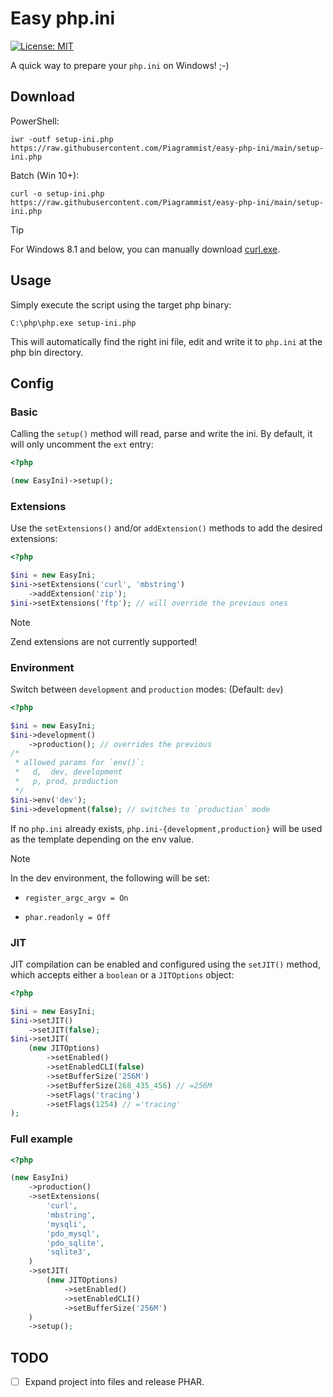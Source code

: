 # Easy php.ini

[![License: MIT](https://img.shields.io/badge/License-MIT-yellow.svg)](https://opensource.org/licenses/MIT)

A quick way to prepare your `php.ini` on Windows! ;-)

## Download

PowerShell:

```shell
iwr -outf setup-ini.php https://raw.githubusercontent.com/Piagrammist/easy-php-ini/main/setup-ini.php
```

Batch (Win 10+):

```shell
curl -o setup-ini.php https://raw.githubusercontent.com/Piagrammist/easy-php-ini/main/setup-ini.php
```

> [!TIP]
> For Windows 8.1 and below, you can manually download [curl.exe](https://curl.se/windows/).

## Usage

Simply execute the script using the target php binary:

```shell
C:\php\php.exe setup-ini.php
```

This will automatically find the right ini file, edit and write it to `php.ini` at the php bin directory.

## Config

### Basic

Calling the `setup()` method will read, parse and write the ini. By default, it will only uncomment the `ext` entry:

```php
<?php

(new EasyIni)->setup();
```

### Extensions

Use the `setExtensions()` and/or `addExtension()` methods to add the desired extensions:

```php
<?php

$ini = new EasyIni;
$ini->setExtensions('curl', 'mbstring')
    ->addExtension('zip');
$ini->setExtensions('ftp'); // will override the previous ones
```

> [!NOTE]
> Zend extensions are not currently supported!

### Environment

Switch between `development` and `production` modes: (Default: `dev`)

```php
<?php

$ini = new EasyIni;
$ini->development()
    ->production(); // overrides the previous
/*
 * allowed params for `env()`:
 *   d,  dev, development
 *   p, prod, production
 */
$ini->env('dev');
$ini->development(false); // switches to `production` mode
```

If no `php.ini` already exists, `php.ini-{development,production}` will be used as the template depending on the env value.

> [!NOTE]
> In the dev environment, the following will be set:
>
> -   `register_argc_argv = On`
>
> -   `phar.readonly = Off`

### JIT

JIT compilation can be enabled and configured using the `setJIT()` method, which accepts either a `boolean` or a `JITOptions` object:

```php
<?php

$ini = new EasyIni;
$ini->setJIT()
    ->setJIT(false);
$ini->setJIT(
    (new JITOptions)
        ->setEnabled()
        ->setEnabledCLI(false)
        ->setBufferSize('256M')
        ->setBufferSize(268_435_456) // =256M
        ->setFlags('tracing')
        ->setFlags(1254) // ='tracing'
);
```

### Full example

```php
<?php

(new EasyIni)
    ->production()
    ->setExtensions(
        'curl',
        'mbstring',
        'mysqli',
        'pdo_mysql',
        'pdo_sqlite',
        'sqlite3',
    )
    ->setJIT(
        (new JITOptions)
            ->setEnabled()
            ->setEnabledCLI()
            ->setBufferSize('256M')
    )
    ->setup();
```

## TODO

-   [ ] Expand project into files and release PHAR.
